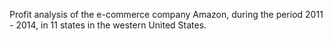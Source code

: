 Profit analysis of the e-commerce company Amazon, during the period 2011 - 2014, in 11 states in the western United States.
